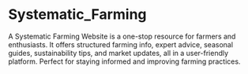 # Systematic_Farming
A Systematic Farming Website is a one-stop resource for farmers and enthusiasts. It offers structured farming info, expert advice, seasonal guides, sustainability tips, and market updates, all in a user-friendly platform. Perfect for staying informed and improving farming practices.
